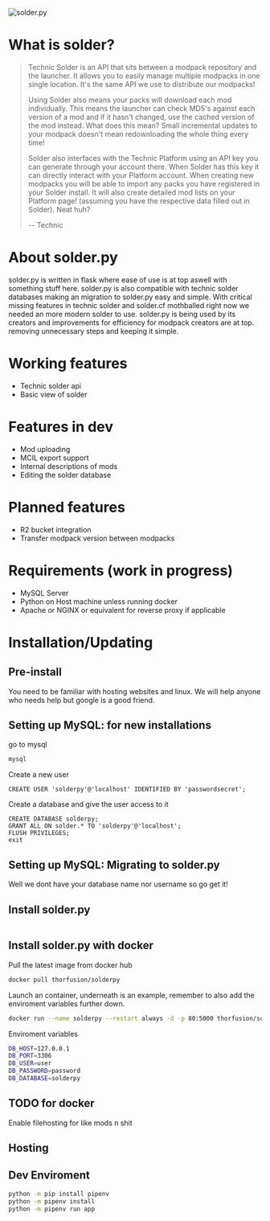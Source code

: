 ![solder.py](https://files.thorfusion.com/images/solderwhite.py.png)

# What is solder?
>Technic Solder is an API that sits between a modpack repository and the launcher. It allows you to easily manage multiple modpacks in one single location. It's the same API we use to distribute our modpacks!
>
>Using Solder also means your packs will download each mod individually. This means the launcher can check MD5's against each version of a mod and if it hasn't changed, use the cached version of the mod instead. What does this mean? Small incremental updates to your modpack doesn't mean redownloading the whole thing every time!
>
>Solder also interfaces with the Technic Platform using an API key you can generate through your account there. When Solder has this key it can directly interact with your Platform account. When creating new modpacks you will be able to import any packs you have registered in your Solder install. It will also create detailed mod lists on your Platform page! (assuming you have the respective data filled out in Solder). Neat huh?
>
>-- Technic

# About solder.py
solder.py is written in flask where ease of use is at top aswell with something stuff here. solder.py is also compatible with technic solder databases making an migration to solder.py easy and simple. With critical missing features in technic solder and solder.cf mothballed right now we needed an more modern solder to use. solder.py is being used by its creators and improvements for efficiency for modpack creators are at top. removing unnecessary steps and keeping it simple.

# Working features
+ Technic solder api
+ Basic view of solder

# Features in dev
+ Mod uploading
+ MCIL export support
+ Internal descriptions of mods
+ Editing the solder database

# Planned features
+ R2 bucket integration
+ Transfer modpack version between modpacks

# Requirements (work in progress)
+ MySQL Server
+ Python on Host machine unless running docker
+ Apache or NGINX or equivalent for reverse proxy if applicable

# Installation/Updating

## Pre-install
You need to be familiar with hosting websites and linux. We will help anyone who needs help but google is a good friend.

## Setting up MySQL: for new installations
go to mysql
```bash
mysql
```
Create a new user
```mysql
CREATE USER 'solderpy'@'localhost' IDENTIFIED BY 'passwordsecret';
```
Create a database and give the user access to it
```mysql
CREATE DATABASE solderpy;
GRANT ALL ON solder.* TO 'solderpy'@'localhost';
FLUSH PRIVILEGES;
exit
```

## Setting up MySQL: Migrating to solder.py
Well we dont have your database name nor username so go get it!

## Install solder.py
```bash

```


## Install solder.py with docker
Pull the latest image from docker hub
```bash
docker pull thorfusion/solderpy
```

Launch an container, underneath is an example, remember to also add the enviroment variables further down.
```bash
docker run --name solderpy --restart always -d -p 80:5000 thorfusion/solderpy
```

Enviroment variables
```bash
DB_HOST=127.0.0.1
DB_PORT=3306
DB_USER=user
DB_PASSWORD=password
DB_DATABASE=solderpy
```

## TODO for docker
Enable filehosting for like mods n shit

## Hosting

## Dev Enviroment

```bash
python -m pip install pipenv
python -m pipenv install
python -m pipenv run app
```
